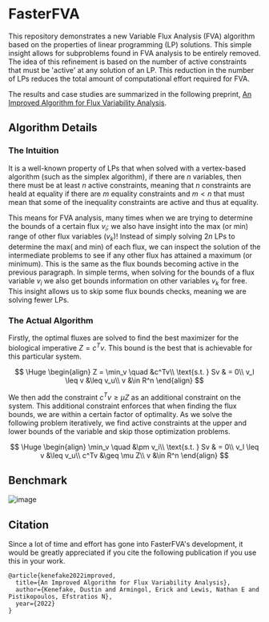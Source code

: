 # FasterFVA

This repository demonstrates a new Variable Flux Analysis (FVA) algorithm based on the properties of linear programming (LP) solutions. This simple insight allows for subproblems found in FVA analysis to be entirely removed. The idea of this refinement is based on the number of active constraints that must be 'active' at any solution of an LP. This reduction in the number of LPs reduces the total amount of computational effort required for FVA.

The results and case studies are summarized in the following preprint, [An Improved Algorithm for Flux Variability Analysis](https://www.researchsquare.com/article/rs-2109496/v1).

## Algorithm Details

### The Intuition

It is a well-known property of LPs that when solved with a vertex-based algorithm (such as the simplex algorithm), if there are $n$ variables, then there must be at least $n$ active constraints, meaning that $n$ constraints are heald at equality if there are $m$ equality constraints and $m < n$ that must mean that some of the inequality constraints are active and thus at equality. 

This means for FVA analysis, many times when we are trying to determine the bounds of a certain flux $v_i$; we also have insight into the max (or min) range of other flux variables ($v_k$)! Instead of simply solving $2n$ LPs to determine the max( and min) of each flux, we can inspect the solution of the intermediate problems to see if any other flux has attained a maximum (or minimum). This is the same as the flux bounds becoming active in the previous paragraph. In simple terms, when solving for the bounds of a flux variable $v_i$ we also get bounds information on other variables $v_k$ for free. This insight allows us to skip some flux bounds checks, meaning we are solving fewer LPs.

### The Actual Algorithm

Firstly, the optimal fluxes are solved to find the best maximizer for the biological imperative $Z = c^Tv$. This bound is the best that is achievable for this particular system.

$$
\Huge
\begin{align}
        Z = \min_v \quad &c^Tv\\
        \text{s.t. } Sv & = 0\\
        v_l \leq v &\leq v_u\\
        v &\in R^n
\end{align}
$$

We then add the constraint $c^Tv\geq\mu Z$ as an additional constraint on the system. This additional constraint enforces that when finding the flux bounds, we are within a certain factor of optimality. As we solve the following problem iteratively, we find active constraints at the upper and lower bounds of the variable and skip those optimization problems.

$$
\Huge
\begin{align}
        \min_v \quad &\pm v_i\\
        \text{s.t. } Sv & = 0\\
        v_l \leq v &\leq v_u\\
        c^Tv &\geq \mu Z\\
        v &\in R^n
\end{align}
$$


## Benchmark

![image](https://github.com/DKenefake/fasterfva/blob/main/benchmark/LPcompare.png)

## Citation

Since a lot of time and effort has gone into FasterFVA's development, it would be greatly appreciated if you cite the following publication if you use this in your work.

```
@article{kenefake2022improved,
  title={An Improved Algorithm for Flux Variability Analysis},
  author={Kenefake, Dustin and Armingol, Erick and Lewis, Nathan E and Pistikopoulos, Efstratios N},
  year={2022}
}
```
